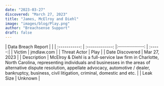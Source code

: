 ```yaml
---
date: "2023-03-27"
discovered: "March 27, 2023"
title: "James, McElroy and Diehl"
image: "images/blog/Play.png"
author: "Breachsense Support"
draft: false
---
```


| Data Breach Report           |              | 
| :-----------: | :-------------:     |:-------------:    | :-----:|
| Victim      | jmdlaw.com      | 
| Threat Actor      | Play      | 
| Date Discovered      | Mar 27, 2023      | 
| Description      | McElroy & Diehl is a full-service law firm in Charlotte, North Carolina, representing individuals and businesses in the areas of alternative dispute resolution, appellate advocacy, automotive / dealer, bankruptcy, business, civil litigation, criminal, domestic and etc.      | 
| Leak Size      | Unknown      | 

